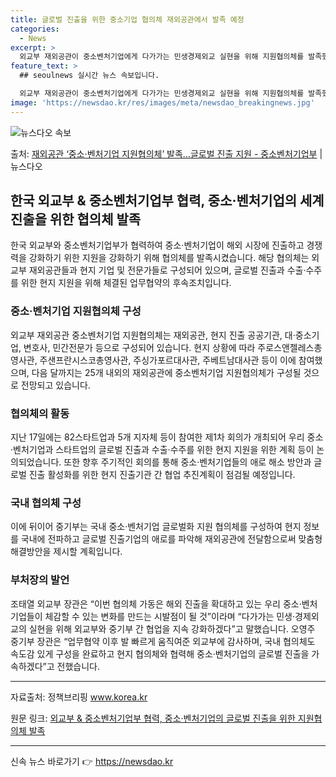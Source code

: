 ```yaml
---
title: 글로벌 진출을 위한 중소기업 협의체 재외공관에서 발족 예정
categories:
  - News
excerpt: >
  외교부 재외공관이 중소벤처기업에게 다가가는 민생경제외교 실현을 위해 지원협의체를 발족했다. 외교부중소벤처기업…
feature_text: >
  ## seoulnews 실시간 뉴스 속보입니다.

  외교부 재외공관이 중소벤처기업에게 다가가는 민생경제외교 실현을 위해 지원협의체를 발족했다. 외교부중소벤처기업…
image: 'https://newsdao.kr/res/images/meta/newsdao_breakingnews.jpg'
---
```


![뉴스다오 속보](https://newsdao.kr/res/images/meta/newsdao_breakingnews.jpg)

<p>출처: <a href="https://newsdao.kr/3626" rel="dofollow">재외공관 ‘중소·벤처기업 지원협의체’ 발족…글로벌 진출 지원 - 중소벤처기업부</a> | 뉴스다오</p>

<h2 data-ke-size="size26">한국 외교부 & 중소벤처기업부 협력, 중소·벤처기업의 세계 진출을 위한 협의체 발족</h2>
<p data-ke-size="size16">한국 외교부와 중소벤처기업부가 협력하여 중소·벤처기업이 해외 시장에 진출하고 경쟁력을 강화하기 위한 지원을 강화하기 위해 협의체를 발족시켰습니다. 해당 협의체는 외교부 재외공관들과 현지 기업 및 전문가들로 구성되어 있으며, 글로벌 진출과 수출·수주를 위한 현지 지원을 위해 체결된 업무협약의 후속조치입니다.</p>

<h3>중소·벤처기업 지원협의체 구성</h3>
<p data-ke-size="size16">외교부 재외공관 중소벤처기업 지원협의체는 재외공관, 현지 진출 공공기관, 대·중소기업, 변호사, 민간전문가 등으로 구성되어 있습니다. 현지 상황에 따라 주로스앤젤레스총영사관, 주샌프란시스코총영사관, 주싱가포르대사관, 주베트남대사관 등이 이에 참여했으며, 다음 달까지는 25개 내외의 재외공관에 중소벤처기업 지원협의체가 구성될 것으로 전망되고 있습니다.</p>

<h3>협의체의 활동</h3>
<p data-ke-size="size16">지난 17일에는 82스타트업과 5개 지자체 등이 참여한 제1차 회의가 개최되어 우리 중소·벤처기업과 스타트업의 글로벌 진출과 수출·수주를 위한 현지 지원을 위한 계획 등이 논의되었습니다. 또한 향후 주기적인 회의를 통해 중소·벤처기업들의 애로 해소 방안과 글로벌 진출 활성화를 위한 현지 진출기관 간 협업 추진계획이 점검될 예정입니다.</p>

<h3>국내 협의체 구성</h3>
<p data-ke-size="size16">이에 뒤이어 중기부는 국내 중소·벤처기업 글로벌화 지원 협의체를 구성하여 현지 정보를 국내에 전파하고 글로벌 진출기업의 애로를 파악해 재외공관에 전달함으로써 맞춤형 해결방안을 제시할 계획입니다.</p>

<h3>부처장의 발언</h3>
<p data-ke-size="size16">조태열 외교부 장관은 “이번 협의체 가동은 해외 진출을 확대하고 있는 우리 중소·벤처기업들이 체감할 수 있는 변화를 만드는 시발점이 될 것”이라며 “다가가는 민생·경제외교의 실현을 위해 외교부와 중기부 간 협업을 지속 강화하겠다”고 말했습니다. 오영주 중기부 장관은 “업무협약 이후 발 빠르게 움직여준 외교부에 감사하며, 국내 협의체도 속도감 있게 구성을 완료하고 현지 협의체와 협력해 중소·벤처기업의 글로벌 진출을 가속하겠다”고 전했습니다.</p>

<hr>
<p data-ke-size="size16">자료출처: 정책브리핑 <a href="https://www.korea.kr/" target="_blank">www.korea.kr</a></p>
<p data-ke-size="size16">원문 링크: <a href="https://newsdao.kr/3626" target="_blank">외교부 & 중소벤처기업부 협력, 중소·벤처기업의 글로벌 진출을 위한 지원협의체 발족</a></p>
<hr> 

신속 뉴스 바로가기 👉 <a href="https://newsdao.kr" rel="dofollow">https://newsdao.kr</a>


